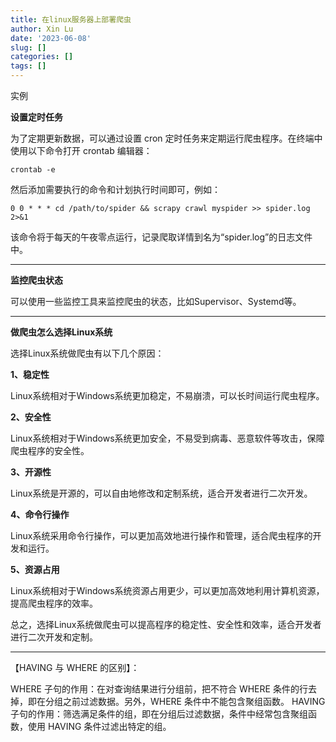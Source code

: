 ```yaml
---
title: 在linux服务器上部署爬虫
author: Xin Lu
date: '2023-06-08'
slug: []
categories: []
tags: []
---
```


实例

**设置定时任务**

为了定期更新数据，可以通过设置 cron 定时任务来定期运行爬虫程序。在终端中使用以下命令打开 crontab 编辑器：

```
crontab -e
```

然后添加需要执行的命令和计划执行时间即可，例如：

```
0 0 * * * cd /path/to/spider && scrapy crawl myspider >> spider.log 2>&1
```

该命令将于每天的午夜零点运行，记录爬取详情到名为“spider.log”的日志文件中。

---

**监控爬虫状态**

可以使用一些监控工具来监控爬虫的状态，比如Supervisor、Systemd等。

---

**做爬虫怎么选择Linux系统**

选择Linux系统做爬虫有以下几个原因：

**1、稳定性**

Linux系统相对于Windows系统更加稳定，不易崩溃，可以长时间运行爬虫程序。

**2、安全性**

Linux系统相对于Windows系统更加安全，不易受到病毒、恶意软件等攻击，保障爬虫程序的安全性。

**3、开源性**

Linux系统是开源的，可以自由地修改和定制系统，适合开发者进行二次开发。

**4、命令行操作**

Linux系统采用命令行操作，可以更加高效地进行操作和管理，适合爬虫程序的开发和运行。

**5、资源占用**

Linux系统相对于Windows系统资源占用更少，可以更加高效地利用计算机资源，提高爬虫程序的效率。

总之，选择Linux系统做爬虫可以提高程序的稳定性、安全性和效率，适合开发者进行二次开发和定制。

---

【HAVING 与 WHERE 的区别】：

WHERE 子句的作用：在对查询结果进行分组前，把不符合 WHERE 条件的行去掉，即在分组之前过滤数据。另外，WHERE 条件中不能包含聚组函数。
HAVING 子句的作用：筛选满足条件的组，即在分组后过滤数据，条件中经常包含聚组函数，使用 HAVING 条件过滤出特定的组。

